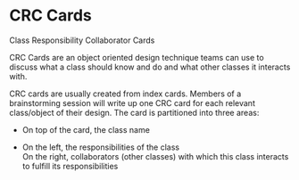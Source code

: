 # CRC Cards


Class Responsibility Collaborator Cards

CRC Cards are an object oriented design technique teams can use to
discuss what a class should know and do and what other classes it
interacts with.

CRC cards are usually created from index cards. Members of a
brainstorming session will write up one CRC card for each relevant
class/object of their design. The card is partitioned into three areas:

- On top of the card, the class name

- On the left, the responsibilities of the class\
    On the right, collaborators (other classes) with which this class
    interacts to fulfill its responsibilities

